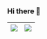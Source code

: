 ### Hi there 👋
  
![](https://github-readme-stats.vercel.app/api/top-langs/?username=taryll&layout=compact&theme=radical&title_color=ffffff)  |  ![](https://github-readme-stats.vercel.app/api?username=taryll&show_icons=true&theme=radical&title_color=32CD32)
:-----------------------------------------------------------------------------------------:|:--------------------------------------------------------------------------------:
<!--
**taryll/taryll** is a ✨ _special_ ✨ repository because its `README.md` (this file) appears on your GitHub profile.




Here are some ideas to get you started:

- 🔭 I’m currently working on ...
- 🌱 I’m currently learning ...
- 👯 I’m looking to collaborate on ...
- 🤔 I’m looking for help with ...
- 💬 Ask me about ...
- 📫 How to reach me: ...
- 😄 Pronouns: ...
- ⚡ Fun fact: ...
-->
